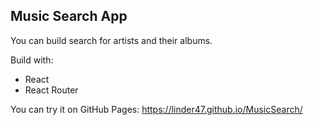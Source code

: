 
## Music Search App

You can build search for artists and their albums.

Build with:
<ul>
  <li>React</li>
 <li>React Router</li>
  </ul>

You can try it on GitHub Pages: https://linder47.github.io/MusicSearch/
